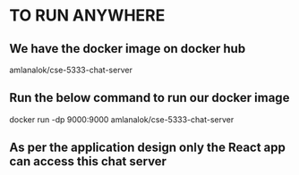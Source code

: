 # TO RUN ANYWHERE

## We have the docker image on docker hub

amlanalok/cse-5333-chat-server

## Run the below command to run our docker image

docker run -dp 9000:9000 amlanalok/cse-5333-chat-server

## As per the application design only the React app can access this chat server